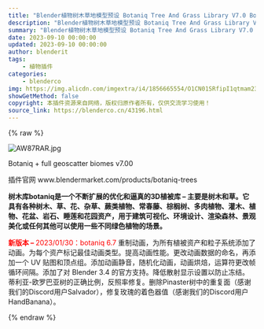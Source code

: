 ```yaml
---
title: "Blender植物树木草地模型预设 Botaniq Tree And Grass Library V7.0 Botaniq Tree And Grass Library V7.0"
description: "Blender植物树木草地模型预设 Botaniq Tree And Grass Library V7.0 Botaniq Tree And Grass Library V7.0"
summary: "Blender植物树木草地模型预设 Botaniq Tree And Grass Library V7.0 Botaniq Tree And Grass Library V7.0"
date: 2023-09-10 00:00:00
updated: 2023-09-10 00:00:00
author: blenderit
tags: 
    - 植物插件
categories:
    - blenderco
img: https://img.alicdn.com/imgextra/i4/1856665554/O1CN01SRfipI1qtmam23LIs_!!1856665554.jpg
showGetMethod: false
copyright: 本插件资源来自网络，版权归原作者所有，仅供交流学习使用！
source_link: https://blenderco.cn/43196.html
---
```


{% raw %}
<p><img src="https://img.alicdn.com/imgextra/i3/751044092/O1CN01p6SNMh1g6BWHO79Ag_!!751044092.jpg" alt="AW87RAR.jpg "></p><p>Botaniq + full geoscatter biomes v7.00</p><p>插件官网 www.blendermarket.com/products/botaniq-trees</p><p><strong>树木库botaniq是一个不断扩展的优化和逼真的3D植被库 – 主要是树木和草。它具有各种树木、草、花、杂草、蕨类植物、常春藤、棕榈树、多肉植物、灌木、植物、花盆、岩石、睡莲和花园资产，用于建筑可视化、环境设计、渲染森林、景观美化或任何其他可以使用一些不同绿色植物的场景。</strong></p><p><span style="color: #ff0000;"><strong>新版本 – </strong>2023/01/30：botaniq 6.7 </span>重制动画，为所有植被资产和粒子系统添加了动画。为每个资产标记最佳动画类型。提高动画性能。更改动画数据的命名，再添加一个 UV 贴图和顶点组。添加动画静音，随机化动画，动画烘焙，运算符更改帧循环间隔。添加了对 Blender 3.4 的官方支持。降低散射显示设置以防止冻结。蒂利亚-欧罗巴亚树的正确比例，反照率修复。删除Pinaster树中的重复面（感谢我们的Discord用户Salvador），修复玫瑰的着色器值（感谢我们的Discord用户HandBanana）。</p>
<div style="display: none">blenderco</div>
{% endraw %}